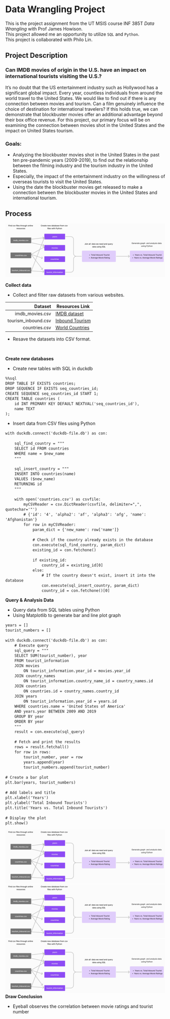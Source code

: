 # Data Wrangling Project
This is the project assignment from the UT MSIS course INF 385T _Data Wrangling_  with Prof James Howison.
<br>This project allowed me an opportunity to utilize `SQL` and `Python`.
<br>This project is collaborated with Philo Lin.

## Project Description
### Can IMDB movies of origin in the U.S. have an impact on international tourists visiting the U.S.?


It’s no doubt that the US entertainment industry such as Hollywood has a significant global impact. Every year, countless individuals from around the world travel to the United States. We would like to find out if there is any connection between movies and tourism. Can a film genuinely influence the choice of destination for international travelers?  If this holds true, we can demonstrate that blockbuster movies offer an additional advantage beyond their box office revenue. For this project, our primary focus will be on examining the connection between movies shot in the United States and the impact on United States tourism.

### Goals:
- Analyzing the blockbuster movies shot in the United States in the past ten pre-pandemic years (2009-2019), to find out the relationship between the filming industry and the tourism industry in the United States.
- Especially, the impact of the entertainment industry on the willingness of overseas tourists to visit the United States.
- Using the date the blockbuster movies get released to make a connection between the blockbuster movies in the United States and international tourism.

## Process
![image](https://github.com/Pin-Yi-Judy/Data-Wrangling-Project/blob/main/Images/Workflow%20Image.jpg)

**Collect data**
- Collect and filter raw datasets from various websites.

| Dataset | Resources Link |
|-----:|---------------|
|imdb_movies.csv|[IMDB dataset](https://www.kaggle.com/datasets/ashpalsingh1525/imdb-movies-dataset/data)|
|tourism_inbound.csv|[Inbound Tourism](https://stats.oecd.org/Index.aspx?DataSetCode=TOURISM_INBOUND)|
|countries.csv|[World Countries](https://stefangabos.github.io/world_countries/)|

- Resave the datasets into CSV format.
<br>

**Create new databases**
- Create new tables with SQL in duckdb
```
%%sql
DROP TABLE IF EXISTS countries;
DROP SEQUENCE IF EXISTS seq_countries_id;
CREATE SEQUENCE seq_countries_id START 1;
CREATE TABLE countries (
    id INT PRIMARY KEY DEFAULT NEXTVAL('seq_countries_id'),
    name TEXT
);
```
- Insert data from CSV files using Python
```
with duckdb.connect('duckdb-file.db') as con:
    
    sql_find_country = """
    SELECT id FROM countries 
    WHERE name = $new_name
    """
    
    sql_insert_country = """
    INSERT INTO countries(name)
    VALUES ($new_name) 
    RETURNING id
    """

    with open('countries.csv') as csvfile:
        myCSVReader = csv.DictReader(csvfile, delimiter=",", quotechar='"')
        # {'id': '4', 'alpha2': 'af', 'alpha3': 'afg', 'name': 'Afghanistan'}
        for row in myCSVReader:
            param_dict = {'new_name': row['name']}
            
            # Check if the country already exists in the database
            con.execute(sql_find_country, param_dict)
            existing_id = con.fetchone()

            if existing_id:
                country_id = existing_id[0]
            else:
                # If the country doesn't exist, insert it into the database
                con.execute(sql_insert_country, param_dict)
                country_id = con.fetchone()[0]
```
**Query & Analysis Data**
- Query data from SQL tables using Python
- Using Matplotlib to generate bar and line plot graph
```
years = []
tourist_numbers = []

with duckdb.connect('duckdb-file.db') as con:
    # Execute query
    sql_query = """
    SELECT SUM(tourist_number), year
    FROM tourist_information
    JOIN movies
        ON tourist_information.year_id = movies.year_id
    JOIN country_names
        ON tourist_information.country_name_id = country_names.id
    JOIN countries
        ON countries.id = country_names.country_id
    JOIN years
        ON tourist_information.year_id = years.id
    WHERE countries.name = 'United States of America'
    AND years.year BETWEEN 2009 AND 2019
    GROUP BY year
    ORDER BY year
    """
    result = con.execute(sql_query)

    # Fetch and print the results
    rows = result.fetchall()
    for row in rows:
        tourist_number, year = row
        years.append(year)
        tourist_numbers.append(tourist_number)

# Create a bar plot
plt.bar(years, tourist_numbers)

# Add labels and title
plt.xlabel('Years')
plt.ylabel('Total Inbound Tourists')
plt.title('Years vs. Total Inbound Tourists')

# Display the plot
plt.show()
```
![image](https://github.com/Pin-Yi-Judy/Data-Wrangling-Project/blob/main/Images/Workflow%20Image.jpg)
![image](https://github.com/Pin-Yi-Judy/Data-Wrangling-Project/blob/main/Images/Workflow%20Image.jpg)
![image](https://github.com/Pin-Yi-Judy/Data-Wrangling-Project/blob/main/Images/Workflow%20Image.jpg)
**Draw Conclusion**
- Eyeball observes the correlation between movie ratings and tourist number


